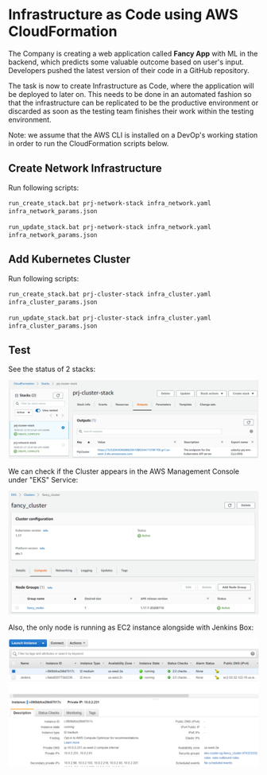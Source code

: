 [//]: # (Image References)

[image1]: images/Snapshot_CF_Stacks.PNG
[image2]: images/Snapshot_Cluster.PNG
[image3]: images/Snapshot_Node.PNG

# Infrastructure as Code using AWS CloudFormation

The Company is creating a web application called **Fancy App** with ML in the backend, which predicts some valuable outcome based on user's input. Developers pushed the latest version of their code in a GitHub repository.

The task is now to create Infrastructure as Code, where the application will be deployed to later on. This needs to be done in an automated fashion so that the infrastructure can be replicated to be the productive environment or discarded as soon as the testing team finishes their work within the testing environment.

Note: we assume that the AWS CLI is installed on a DevOp's working station in order to run the CloudFormation scripts below.


## Create Network Infrastructure

Run following scripts:

```batch
run_create_stack.bat prj-network-stack infra_network.yaml infra_network_params.json

run_update_stack.bat prj-network-stack infra_network.yaml infra_network_params.json
```


## Add Kubernetes Cluster

Run following scripts:

```batch
run_create_stack.bat prj-cluster-stack infra_cluster.yaml infra_cluster_params.json

run_update_stack.bat prj-cluster-stack infra_cluster.yaml infra_cluster_params.json
```


## Test

See the status of 2 stacks:

![Stacks][image1]

We can check if the Cluster appears in the AWS Management Console under "EKS" Service:

![App][image2]

Also, the only node is running as EC2 instance alongside with Jenkins Box:

![App][image3]
